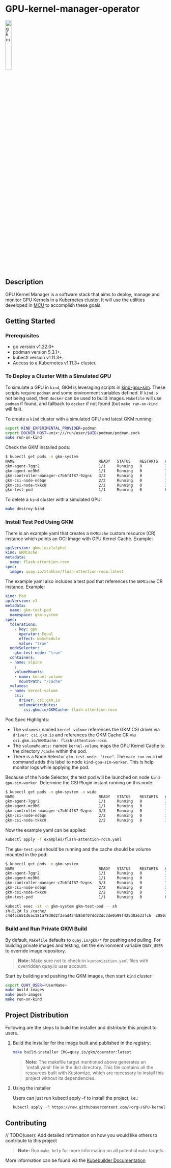 # GPU-kernel-manager-operator

<!-- markdownlint-disable  MD033 -->
<img src="docs/images/gkm-logo.png" alt="gkm" width="20%" height="auto">
<!-- markdownlint-enable  MD033 -->

## Description

GPU Kernel Manager is a software stack that aims to deploy, manage and
monitor GPU Kernels in a Kubernetes cluster.
It will use the utilities developed in
[MCU](https://github.com/redhat-et/MCU) to accomplish these goals.

## Getting Started

### Prerequisites

- go version v1.22.0+
- podman version 5.3.1+.
- kubectl version v1.11.3+.
- Access to a Kubernetes v1.11.3+ cluster.

### To Deploy a Cluster With a Simulated GPU

To simulate a GPU in `kind`, GKM is leveraging scripts in
[kind-gpu-sim](https://github.com/maryamtahhan/kind-gpu-sim).
These scripts require `podman` and some environment variables defined.
If `kind` is not being used, then `docker` can be used to build images.
`Makefile` will use `podman` if found, and fallback to `docker` if not found
(but `make run-on-kind` will fail).

To create a `kind` cluster with a simulated GPU and latest GKM running:

```sh
export KIND_EXPERIMENTAL_PROVIDER=podman
export DOCKER_HOST=unix:///run/user/$UID/podman/podman.sock
make run-on-kind
```

Check the GKM installed pods:

```sh
$ kubectl get pods -n gkm-system
NAME                                     READY   STATUS    RESTARTS   AGE
gkm-agent-7ggr2                          1/1     Running   0          74m
gkm-agent-mc9h6                          1/1     Running   0          74m
gkm-controller-manager-c7b6f4f87-9zgns   3/3     Running   0          74m
gkm-csi-node-nd6qn                       2/2     Running   0          74m
gkm-csi-node-tkkc8                       2/2     Running   0          74m
gkm-test-pod                             1/1     Running   0          64m
```

To delete a `kind` cluster with a simulated GPU:

```sh
make destroy-kind
```

### Install Test Pod Using GKM

There is an example yaml that creates a `GKMCache` custom resource (CR)
instance which points an OCI Image with GPU Kernel Cache. Example:

```yaml
apiVersion: gkm.io/v1alpha1
kind: GKMCache
metadata:
  name: flash-attention-rocm
spec:
  image: quay.io/mtahhan/flash-attention-rocm:latest
```

The example yaml also includes a test pod that references the `GKMCache` CR
instance. Example:

```yaml
kind: Pod
apiVersion: v1
metadata:
  name: gkm-test-pod
  namespace: gkm-system
spec:
  tolerations:
    - key: gpu
      operator: Equal
      effect: NoSchedule
      value: "true"
  nodeSelector:
    gkm-test-node: "true"
  containers:
  - name: alpine
    :
    volumeMounts:
    - name: kernel-volume
      mountPath: "/cache"
  volumes:
  - name: kernel-volume
    csi:
      driver: csi.gkm.io
      volumeAttributes:
        csi.gkm.io/GKMCache: flash-attention-rocm
```

Pod Spec Highlights:

- The `volumes:` named `kernel-volume` references the GKM CSI driver via
  `driver: csi.gkm.io` and references the GKM Cache CR via
  `csi.gkm.io/GKMCache: flash-attention-rocm`.
- The `volumeMounts:` named `kernel-volume` maps the GPU Kernel Cache to the
  directory `/cache` within the pod.
- There is a Node Selector `gkm-test-node: "true"`.
  The `make run-on-kind` command adds this label to node `kind-gpu-sim-worker`.
  This is help monitor logs while applying the pod.

Because of the Node Selector, the test pod will be launched on node
`kind-gpu-sim-worker`. Determine the CSI Plugin instant running on this node:

<!-- markdownlint-disable  MD013 -->
<!-- Temporarily disable MD013 - Line length to keep the block formatting  -->
```sh
$ kubectl get pods -n gkm-system -o wide
NAME                                     READY   STATUS    RESTARTS   AGE    IP           NODE
gkm-agent-7ggr2                          1/1     Running   0          102m   10.244.1.6   kind-gpu-sim-worker
gkm-agent-mc9h6                          1/1     Running   0          102m   10.244.2.3   kind-gpu-sim-worker2
gkm-controller-manager-c7b6f4f87-9zgns   3/3     Running   0          102m   10.244.0.5   kind-gpu-sim-control-plane
gkm-csi-node-nd6qn                       2/2     Running   0          102m   10.89.0.67   kind-gpu-sim-worker2
gkm-csi-node-tkkc8                       2/2     Running   0          102m   10.89.0.66   kind-gpu-sim-worker  <-- HERE
```
<!-- markdownlint-enable  MD013 -->

Now the example yaml can be applied:

```sh
kubectl apply -f examples/flash-attention-rocm.yaml
```

The `gkm-test-pod` should be running and the cache should be volume mounted in
the pod:

<!-- markdownlint-disable  MD013 -->
<!-- Temporarily disable MD013 - Line length to keep the block formatting  -->
```sh
$ kubectl get pods -n gkm-system
NAME                                     READY   STATUS    RESTARTS   AGE
gkm-agent-7ggr2                          1/1     Running   0          74m
gkm-agent-mc9h6                          1/1     Running   0          74m
gkm-controller-manager-c7b6f4f87-9zgns   3/3     Running   0          74m
gkm-csi-node-nd6qn                       2/2     Running   0          74m
gkm-csi-node-tkkc8                       2/2     Running   0          74m
gkm-test-pod                             1/1     Running   0          64m

kubectl exec -it -n gkm-system gkm-test-pod -- sh
sh-5.2# ls /cache/
c4d45c651d6ac181a78d8d2f3ead424b8b8f07dd23dc3de0a99f425d8a633fc6  c880dcbe2ffa9f4c96a3c5ce87fbf0b61a04ee4c46f96ee728d2d1efb65133f6  e0a7f37fbe7bb678faad9ffe683ba5d53d92645aefa5b62195bc2683b9971485
```
<!-- markdownlint-enable  MD013 -->

### Build and Run Private GKM Build

By default, `Makefile` defaults to `quay.io/gkm/*` for pushing and pulling.
For building private images and testing, set the environment variable
`QUAY_USER` to override image repository.

> **Note:** Make sure not to check-in `kustomization.yaml` files with overridden
> quay.io user account.

Start by building and pushing the GKM images, then start `kind` cluster:

```sh
export QUAY_USER=<UserName>
make build-images
make push-images
make run-on-kind
```

## Project Distribution

Following are the steps to build the installer and distribute this project to
users.

1. Build the installer for the image built and published in the registry:

    ```sh
    make build-installer IMG=quay.io/gkm/operator:latest
    ```

    > **Note:**  The makefile target mentioned above generates an 'install.yaml'
    > file in the dist directory. This file contains all the resources built
    > with Kustomize, which are necessary to install this project without
    > its dependencies.

1. Using the installer
    <!-- markdownlint-disable  MD033 -->
    Users can just run kubectl apply -f <URL for YAML BUNDLE> to install the
    project, i.e.:

    <!-- markdownlint-disable  MD013 -->
    <!-- Temporarily disable MD013 - Line length to keep the block formatting  -->
    ```sh
    kubectl apply -f https://raw.githubusercontent.com/<org>/GPU-kernel-manager-operator/<tag or branch>/dist/install.yaml
    ```
    <!-- markdownlint-enable  MD013 -->
    <!-- markdownlint-enable  MD033 -->

## Contributing

// TODO(user): Add detailed information on how you would like others to
contribute to this project

> **Note:** Run `make help` for more information on all potential `make`
> targets.

More information can be found via the
[Kubebuilder Documentation](https://book.kubebuilder.io/introduction.html)
